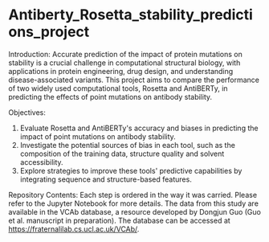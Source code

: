 # Antiberty_Rosetta_stability_predictions_project

Introduction:
Accurate prediction of the impact of protein mutations on stability is a crucial challenge in computational structural biology, with applications in protein engineering, drug design, and understanding disease-associated variants. This project aims to compare the performance of two widely used computational tools, Rosetta and AntiBERTy, in predicting the effects of point mutations on antibody stability.

Objectives:
1. Evaluate Rosetta and AntiBERTy's accuracy and biases in predicting the impact of point mutations on antibody stability.
2. Investigate the potential sources of bias in each tool, such as the composition of the training data, structure quality and solvent accessibility.
3. Explore strategies to improve these tools' predictive capabilities by integrating sequence and structure-based features.

Repository Contents:
Each step is ordered in the way it was carried. Please refer to the Jupyter Notebook for more details.
The data from this study are available in the VCAb database, a resource developed by Dongjun Guo (Guo et al. manuscript in preparation). The database can be accessed at https://fraternalilab.cs.ucl.ac.uk/VCAb/.
